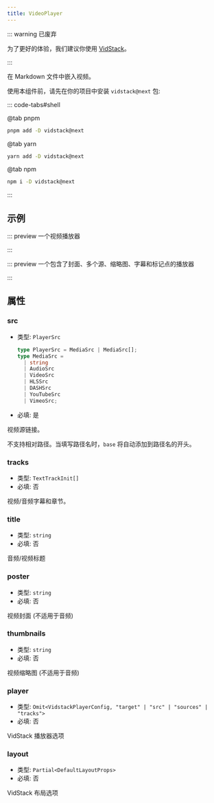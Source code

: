 ```yaml
---
title: VideoPlayer
---
```


::: warning 已废弃

为了更好的体验，我们建议你使用 [VidStack](./vid-stack.md)。

:::

在 Markdown 文件中嵌入视频。

使用本组件前，请先在你的项目中安装 `vidstack@next` 包:

::: code-tabs#shell

@tab pnpm

```bash
pnpm add -D vidstack@next
```

@tab yarn

```bash
yarn add -D vidstack@next
```

@tab npm

```bash
npm i -D vidstack@next
```

:::

<!-- more -->

## 示例

<!-- #region demo -->

::: preview 一个视频播放器

<VideoPlayer src="https://cdn.plyr.io/static/demo/View_From_A_Blue_Moon_Trailer-720p.mp4" />

:::

::: preview 一个包含了封面、多个源、缩略图、字幕和标记点的播放器

<VideoPlayer
  :src="[
    {
      src: 'https://cdn.plyr.io/static/demo/View_From_A_Blue_Moon_Trailer-576p.mp4',
      type: 'video/mp4',
      size: 576,
    },
    {
      src: 'https://cdn.plyr.io/static/demo/View_From_A_Blue_Moon_Trailer-720p.mp4',
      type: 'video/mp4',
      size: 720,
    },
    {
      src: 'https://cdn.plyr.io/static/demo/View_From_A_Blue_Moon_Trailer-1080p.mp4',
      type: 'video/mp4',
      size: 1080,
    },
  ]"
  poster="https://cdn.plyr.io/static/demo/View_From_A_Blue_Moon_Trailer-HD.jpg"
  :tracks="[
    {
      src: 'https://cdn.plyr.io/static/demo/View_From_A_Blue_Moon_Trailer-HD.en.vtt',
      label: 'English',
      language: 'en',
      kind: 'subtitles',
      default: true,
    },
    {
      src: 'https://cdn.plyr.io/static/demo/View_From_A_Blue_Moon_Trailer-HD.fr.vtt',
      label: 'French',
      language: 'fr',
      kind: 'subtitles',
    },
  ]"
  crossorigin
  :options="{
    title: 'View From A Blue Moon',
    iconUrl: 'https://cdn.plyr.io/3.7.8/demo.svg',
    keyboard: {
      global: true,
    },
    tooltips: {
      controls: true,
    },
    captions: {
      active: true,
    },
    previewThumbnails: {
      enabled: true,
      src: [
        'https://cdn.plyr.io/static/demo/thumbs/100p.vtt',
        'https://cdn.plyr.io/static/demo/thumbs/240p.vtt'
      ],
    },
    vimeo: {
      referrerPolicy: 'no-referrer',
    },
    mediaMetadata: {
      title: 'View From A Blue Moon',
      album: 'Sports',
      artist: 'Brainfarm',
      artwork: [
        {
          src: 'https://cdn.plyr.io/static/demo/View_From_A_Blue_Moon_Trailer-HD.jpg',
          type: 'image/jpeg',
        },
      ],
    },
    markers: {
      enabled: true,
      points: [
        {
          time: 10,
          label: 'first marker',
        },
        {
          time: 40,
          label: 'second marker',
        },
        {
          time: 120,
          label: '<strong>third</strong> marker',
        }
      ],
    },
  }
  "
/>

:::

<!-- #endregion demo -->

## 属性

### src

- 类型: `PlayerSrc`

  ```ts
  type PlayerSrc = MediaSrc | MediaSrc[];
  type MediaSrc =
    | string
    | AudioSrc
    | VideoSrc
    | HLSSrc
    | DASHSrc
    | YouTubeSrc
    | VimeoSrc;
  ```

- 必填: 是

视频源链接。

不支持相对路径。当填写路径名时，`base` 将自动添加到路径名的开头。

### tracks

- 类型: `TextTrackInit[]`
- 必填: 否

视频/音频字幕和章节。

### title

- 类型: `string`
- 必填: 否

音频/视频标题

### poster

- 类型: `string`
- 必填: 否

视频封面 (不适用于音频)

### thumbnails

- 类型: `string`
- 必填: 否

视频缩略图 (不适用于音频)

### player

- 类型: `Omit<VidstackPlayerConfig, "target" | "src" | "sources" | "tracks">`
- 必填: 否

VidStack 播放器选项

### layout

- 类型: `Partial<DefaultLayoutProps>`
- 必填: 否

VidStack 布局选项
